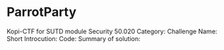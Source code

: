 # ParrotParty
Kopi-CTF for SUTD module Security 50.020
Category:
Challenge Name:
Short Introcution:
Code:
Summary of solution:
